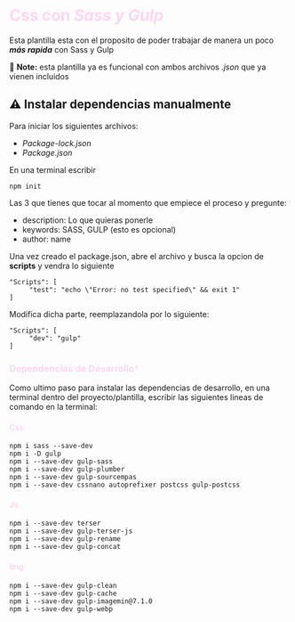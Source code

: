 # <font color="#FFD7F0">Css con *Sass y Gulp*</font>

Esta plantilla esta con el proposito de poder trabajar de manera un poco ***más rapida*** con Sass y Gulp  

:memo: **Note:** esta plantilla ya es funcional con ambos archivos *.json* que ya vienen incluidos 

<!-- imagenes de los logos -->


## :warning: Instalar dependencias manualmente

Para iniciar los siguientes archivos:
- *Package-lock.json*
- *Package.json*

En una terminal escribir

    npm init

Las 3 que tienes que tocar al momento que empiece el proceso y pregunte:
- description: Lo que quieras ponerle
- keywords: SASS, GULP (esto es opcional)
- author: name

Una vez creado el package.json, abre el archivo y busca la opcion de **scripts** y vendra lo siguiente

    "Scripts": [
         "test": "echo \"Error: no test specified\" && exit 1"
    ]

Modifica dicha parte, reemplazandola por lo siguiente:

    "Scripts": [
         "dev": "gulp"
    ]

### <font color="#FFD7F0">Dependencias de Desarrollo*</font>
Como ultimo paso para instalar las dependencias de desarrollo,
en una terminal dentro del proyecto/plantilla, 
escribir las siguientes lineas de comando en la terminal: 

#### <font color="#FFD7F0">Css</font>
    npm i sass --save-dev
    npm i -D gulp
    npm i --save-dev gulp-sass
    npm i --save-dev gulp-plumber
    npm i --save-dev gulp-sourcempas
    npm i --save-dev cssnano autoprefixer postcss gulp-postcss

#### <font color="#FFD7F0">Js</font>
    npm i --save-dev terser
    npm i --save-dev gulp-terser-js
    npm i --save-dev gulp-rename
    npm i --save-dev gulp-concat

#### <font color="#FFD7F0">Img</font>
    npm i --save-dev gulp-clean
    npm i --save-dev gulp-cache
    npm i --save-dev gulp-imagemin@7.1.0
    npm i --save-dev gulp-webp
